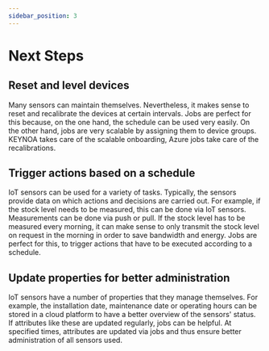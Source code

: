 ```yaml
---
sidebar_position: 3
---
```


# Next Steps

## Reset and level devices

Many sensors can maintain themselves. 
Nevertheless, it makes sense to reset and recalibrate the devices at certain intervals. 
Jobs are perfect for this because, on the one hand, the schedule can be used very easily. 
On the other hand, jobs are very scalable by assigning them to device groups. 
KEYNOA takes care of the scalable onboarding, Azure jobs take care of the recalibrations. 


## Trigger actions based on a schedule

IoT sensors can be used for a variety of tasks. Typically, the sensors provide data on which actions and decisions are carried out. 
For example, if the stock level needs to be measured, this can be done via IoT sensors. 
Measurements can be done via push or pull. 
If the stock level has to be measured every morning, it can make sense to only transmit the stock level on request in the morning in order to save bandwidth and energy. 
Jobs are perfect for this, to trigger actions that have to be executed according to a schedule.


## Update properties for better administration

IoT sensors have a number of properties that they manage themselves. 
For example, the installation date, maintenance date or operating hours can be stored in a cloud platform to have a better overview of the sensors' status. 
If attributes like these are updated regularly, jobs can be helpful. 
At specified times, attributes are updated via jobs and thus ensure better administration of all sensors used.
